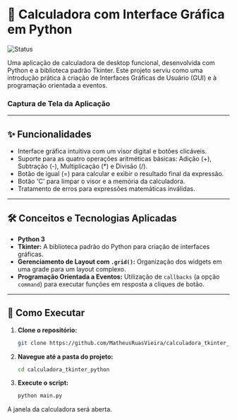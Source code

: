 # 🧮 Calculadora com Interface Gráfica em Python

![Status](https://img.shields.io/badge/status-concluído-brightgreen)

Uma aplicação de calculadora de desktop funcional, desenvolvida com Python e a biblioteca padrão Tkinter. Este projeto serviu como uma introdução prática à criação de Interfaces Gráficas de Usuário (GUI) e à programação orientada a eventos.

### Captura de Tela da Aplicação
---

## ✨ Funcionalidades

* Interface gráfica intuitiva com um visor digital e botões clicáveis.
* Suporte para as quatro operações aritméticas básicas: Adição (+), Subtração (-), Multiplicação (*) e Divisão (/).
* Botão de igual (=) para calcular e exibir o resultado final da expressão.
* Botão 'C' para limpar o visor e a memória da calculadora.
* Tratamento de erros para expressões matemáticas inválidas.

---

## 🛠️ Conceitos e Tecnologias Aplicadas

* **Python 3**
* **Tkinter:** A biblioteca padrão do Python para criação de interfaces gráficas.
* **Gerenciamento de Layout com `.grid()`:** Organização dos widgets em uma grade para um layout complexo.
* **Programação Orientada a Eventos:** Utilização de `callbacks` (a opção `command`) para executar funções em resposta a cliques de botão.

---

## 🚀 Como Executar

1.  **Clone o repositório:**
    ```bash
    git clone https://github.com/MatheusRuasVieira/calculadora_tkinter_python.git
    ```

2.  **Navegue até a pasta do projeto:**
    ```bash
    cd calculadora_tkinter_python
    ```

3.  **Execute o script:**
    ```bash
    python main.py
    ```
A janela da calculadora será aberta.
